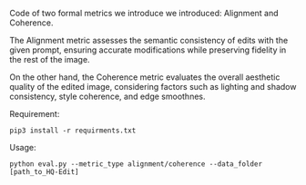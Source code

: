 
Code of two formal metrics  we introduce we introduced: Alignment and Coherence.

 The Alignment
metric assesses the semantic consistency of edits with the given prompt, ensuring
accurate modifications while preserving fidelity in the rest of the image. 

On the other hand, the Coherence metric evaluates the overall aesthetic quality of
the edited image, considering factors such as lighting and shadow consistency,
style coherence, and edge smoothnes.

Requirement:

```
pip3 install -r requirments.txt
```


Usage:

```
python eval.py --metric_type alignment/coherence --data_folder [path_to_HQ-Edit]

``` 